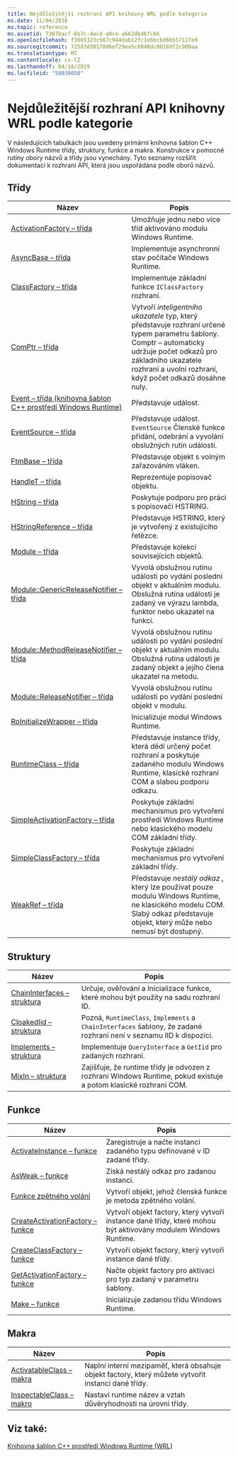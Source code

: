 ```yaml
---
title: Nejdůležitější rozhraní API knihovny WRL podle kategorie
ms.date: 11/04/2016
ms.topic: reference
ms.assetid: 7367bacf-6b7c-4ecd-a0ce-a662db46fc66
ms.openlocfilehash: f3065323c567c944dab12fc1ebbcbd6bb57127e9
ms.sourcegitcommit: 72583d30170d6ef29ea5c6848dc00169f2c909aa
ms.translationtype: MT
ms.contentlocale: cs-CZ
ms.lasthandoff: 04/18/2019
ms.locfileid: "59039050"
---
```

# <a name="key-wrl-apis-by-category"></a>Nejdůležitější rozhraní API knihovny WRL podle kategorie

V následujících tabulkách jsou uvedeny primární knihovna šablon C++ Windows Runtime třídy, struktury, funkce a makra. Konstrukce v pomocné rutiny obory názvů a třídy jsou vynechány. Tyto seznamy rozšířit dokumentaci k rozhraní API, která jsou uspořádána podle oborů názvů.

## <a name="classes"></a>Třídy

|Název|Popis|
|-----------|-----------------|
|[ActivationFactory – třída](activationfactory-class.md)|Umožňuje jednu nebo více tříd aktivováno modulu Windows Runtime.|
|[AsyncBase – třída](asyncbase-class.md)|Implementuje asynchronní stav počítače Windows Runtime.|
|[ClassFactory – třída](classfactory-class.md)|Implementuje základní funkce `IClassFactory` rozhraní.|
|[ComPtr – třída](comptr-class.md)|Vytvoří *inteligentního ukazatele* typ, který představuje rozhraní určené typem parametru šablony. Comptr – automaticky udržuje počet odkazů pro základního ukazatele rozhraní a uvolní rozhraní, když počet odkazů dosáhne nuly.|
|[Event – třída (knihovna šablon C++ prostředí Windows Runtime)](event-class-wrl.md)|Představuje událost.|
|[EventSource – třída](eventsource-class.md)|Představuje událost. `EventSource` Členské funkce přidání, odebrání a vyvolání obslužných rutin událostí.|
|[FtmBase – třída](ftmbase-class.md)|Představuje objekt s volným zařazováním vláken.|
|[HandleT – třída](handlet-class.md)|Reprezentuje popisovač objektu.|
|[HString – třída](hstring-class.md)|Poskytuje podporu pro práci s popisovači HSTRING.|
|[HStringReference – třída](hstringreference-class.md)|Představuje HSTRING, který je vytvořený z existujícího řetězce.|
|[Module – třída](module-class.md)|Představuje kolekci souvisejících objektů.|
|[Module::GenericReleaseNotifier – třída](module-genericreleasenotifier-class.md)|Vyvolá obslužnou rutinu události po vydání poslední objekt v aktuálním modulu. Obslužná rutina události je zadaný ve výrazu lambda, funktor nebo ukazatel na funkci.|
|[Module::MethodReleaseNotifier – třída](module-methodreleasenotifier-class.md)|Vyvolá obslužnou rutinu události po vydání poslední objekt v aktuálním modulu. Obslužná rutina události je zadaný objekt a jejího člena ukazatel na metodu.|
|[Module::ReleaseNotifier – třída](module-releasenotifier-class.md)|Vyvolá obslužnou rutinu události po vydání poslední objekt v modulu.|
|[RoInitializeWrapper – třída](roinitializewrapper-class.md)|Inicializuje modul Windows Runtime.|
|[RuntimeClass – třída](runtimeclass-class.md)|Představuje instance třídy, která dědí určený počet rozhraní a poskytuje zadaného modulu Windows Runtime, klasické rozhraní COM a slabou podporu odkazu.|
|[SimpleActivationFactory – třída](simpleactivationfactory-class.md)|Poskytuje základní mechanismus pro vytvoření prostředí Windows Runtime nebo klasického modelu COM základní třídy.|
|[SimpleClassFactory – třída](simpleclassfactory-class.md)|Poskytuje základní mechanismus pro vytvoření základní třídy.|
|[WeakRef – třída](weakref-class.md)|Představuje *nestálý odkaz* , který lze používat pouze modulu Windows Runtime, ne klasického modelu COM. Slabý odkaz představuje objekt, který může nebo nemusí být dostupný.|

## <a name="structures"></a>Struktury

|Název|Popis|
|-----------|-----------------|
|[ChainInterfaces – struktura](chaininterfaces-structure.md)|Určuje, ověřování a Inicializace funkce, které mohou být použity na sadu rozhraní ID.|
|[CloakedIid – struktura](cloakediid-structure.md)|Pozná, `RuntimeClass`, `Implements` a `ChainInterfaces` šablony, že zadané rozhraní není v seznamu IID k dispozici.|
|[Implements – struktura](implements-structure.md)|Implementuje `QueryInterface` a `GetIid` pro zadaných rozhraní.|
|[MixIn – struktura](mixin-structure.md)|Zajišťuje, že runtime třídy je odvozen z rozhraní Windows Runtime, pokud existuje a potom klasické rozhraní COM.|

## <a name="functions"></a>Funkce

|Název|Popis|
|-----------|-----------------|
|[ActivateInstance – funkce](activateinstance-function.md)|Zaregistruje a načte instanci zadaného typu definované v ID zadané třídy.|
|[AsWeak – funkce](asweak-function.md)|Získá nestálý odkaz pro zadanou instanci.|
|[Funkce zpětného volání](callback-function-wrl.md)|Vytvoří objekt, jehož členská funkce je metoda zpětného volání.|
|[CreateActivationFactory – funkce](createactivationfactory-function.md)|Vytvoří objekt factory, který vytvoří instance dané třídy, které mohou být aktivovány modulem Windows Runtime.|
|[CreateClassFactory – funkce](createclassfactory-function.md)|Vytvoří objekt factory, který vytvoří instance dané třídy.|
|[GetActivationFactory – funkce](getactivationfactory-function.md)|Načte objekt factory pro aktivaci pro typ zadaný v parametru šablony.|
|[Make – funkce](make-function.md)|Inicializuje zadanou třídu Windows Runtime.|

## <a name="macros"></a>Makra

|Název|Popis|
|-----------|-----------------|
|[ActivatableClass – makra](activatableclass-macros.md)|Naplní interní mezipaměť, která obsahuje objekt factory, který můžete vytvořit instanci dané třídy.|
|[InspectableClass – makro](inspectableclass-macro.md)|Nastaví runtime název a vztah důvěryhodnosti na úrovni třídy.|

## <a name="see-also"></a>Viz také:

[Knihovna šablon C++ prostředí Windows Runtime (WRL)](windows-runtime-cpp-template-library-wrl.md)